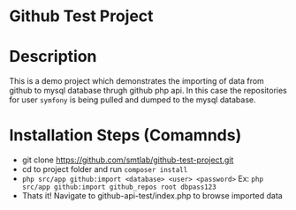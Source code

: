 # Github Test Project

# Description
This is a demo project which demonstrates the importing of data from github to mysql database thrugh github php api.
In this case the repositories for user `symfony` is being pulled and dumped to the mysql database.

# Installation Steps (Comamnds)
* git clone https://github.com/smtlab/github-test-project.git
* cd to project folder and run `composer install`
* `php src/app github:import <database> <user> <password>` Ex: `php src/app github:import github_repos root dbpass123`
* Thats it! Navigate to github-api-test/index.php to browse imported data

